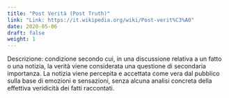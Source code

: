 ```yaml
---
title: "Post Verità (Post Truth)"
link: "Link: https://it.wikipedia.org/wiki/Post-verit%C3%A0"
date: 2020-05-06
draft: false
weight: 1
---
```


Descrizione: condizione secondo cui, in una discussione relativa a un fatto o una notizia, la verità viene considerata una questione di secondaria importanza. La notizia viene percepita e accettata come vera dal pubblico sulla base di emozioni e sensazioni, senza alcuna analisi concreta della effettiva veridicità dei fatti raccontati.

